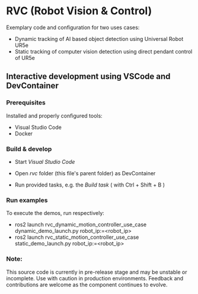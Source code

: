 # RVC (Robot Vision & Control)

Exemplary code and configuration for two uses cases:

- Dynamic tracking of AI based object detection using Universal Robot UR5e
- Static tracking of computer vision detection using direct pendant control of UR5e

## Interactive development using VSCode and DevContainer

### Prerequisites

Installed and properly configured tools:

- Visual Studio Code
- Docker

### Build & develop

- Start *Visual Studio Code*
- Open *rvc* folder (this file's parent folder) as DevContainer

- Run provided tasks, e.g. the *Build task* ( with Ctrl + Shift + B )

### Run examples

To execute the demos, run respectively:

- ros2 launch rvc_dynamic_motion_controller_use_case dynamic_demo_launch.py robot_ip:=<robot_ip>
- ros2 launch rvc_static_motion_controller_use_case static_demo_launch.py robot_ip:=<robot_ip>

### **Note:**

This source code is currently in pre-release stage and may be unstable or incomplete. Use with caution in production environments. Feedback and contributions are welcome as the component continues to evolve.
